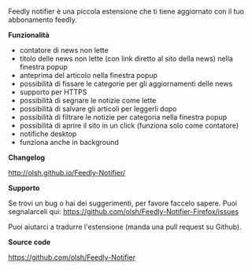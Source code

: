 Feedly notifier è una piccola estensione che ti tiene aggiornato con il tuo abbonamento feedly.

**Funzionalità**

- contatore di news non lette
- titolo delle news non lette (con link diretto al sito della news) nella finestra popup
- anteprima del articolo nella finestra popup
- possibilità di fissare  le categorie per gli aggiornamenti delle news
- supporto per HTTPS
- possibilità di segnare le notizie come lette
- possibilità di salvare gli articoli per leggerli dopo
- possibilità di filtrare le notizie per categoria nella finestra popup
- possibilità di aprire il sito in un click (funziona solo come contatore)
- notifiche desktop
- funziona anche in background

**Changelog**

http://olsh.github.io/Feedly-Notifier/

**Supporto**

Se trovi un bug o hai dei suggerimenti, per favore faccelo sapere.
Puoi segnalarceli  qui:
https://github.com/olsh/Feedly-Notifier-Firefox/issues

Puoi aiutarci a tradurre l'estensione (manda una pull request su Github).

**Source code**

https://github.com/olsh/Feedly-Notifier
